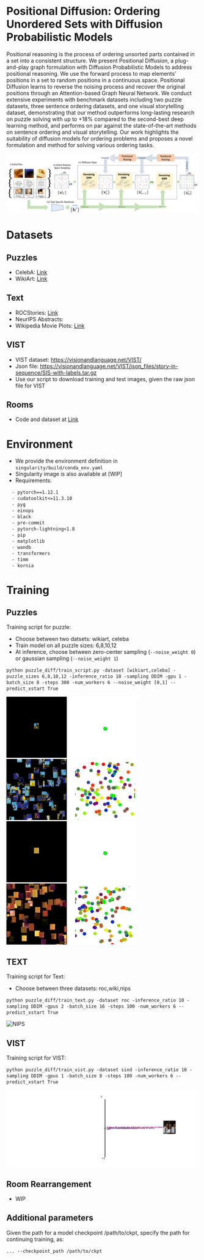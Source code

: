# Positional Diffusion: Ordering Unordered Sets with Diffusion Probabilistic Models

Positional reasoning is the process of ordering unsorted parts contained in a
set into a consistent structure. We present Positional Diffusion, a
plug-and-play graph formulation with Diffusion Probabilistic Models to address
positional reasoning. We use the forward process to map elements’ positions in a
set to random positions in a continuous space. Positional Diffusion learns to
reverse the noising process and recover the original positions through an
Attention-based Graph Neural Network. We conduct extensive experiments with
benchmark datasets including two puzzle datasets, three sentence ordering
datasets, and one visual storytelling dataset, demonstrating that our method
outperforms long-lasting research on puzzle solving with up to +18% compared to
the second-best deep learning method, and performs on par against the
state-of-the-art methods on sentence ordering and visual storytelling. Our work
highlights the suitability of diffusion models for ordering problems and
proposes a novel formulation and method for solving various ordering tasks.

![Method](https://raw.githubusercontent.com/IIT-PAVIS/Positional_Diffusion/release/page/PosRes_Method.jpg)

# Datasets

## Puzzles

- CelebA: [Link](https://mmlab.ie.cuhk.edu.hk/projects/CelebA.html)
- WikiArt: [Link](https://paperswithcode.com/dataset/wikiart)

## Text

- ROCStories: [Link](https://cs.rochester.edu/nlp/rocstories/)
- NeurIPS Abstracts:
- Wikipedia Movie Plots: [Link](https://www.kaggle.com/datasets/jrobischon/wikipedia-movie-plots)

## VIST
- VIST dataset: https://visionandlanguage.net/VIST/
- Json file: https://visionandlanguage.net/VIST/json_files/story-in-sequence/SIS-with-labels.tar.gz
- Use our script to download training and test images, given the raw json file for VIST

## Rooms
- Code and dataset at [Link](https://github.com/QiuhongAnnaWei/LEGO-Net/tree/main)

# Environment
- We provide the environment definition in `singularity/build/conda_env.yaml`
- Singularity image is also available at [WIP]
- Requirements:
```
  - pytorch==1.12.1
  - cudatoolkit<=11.3.10
  - pyg
  - einops
  - black
  - pre-commit
  - pytorch-lightning<1.8
  - pip
  - matplotlib
  - wandb
  - transformers
  - timm
  - kornia
```

# Training

## Puzzles
Training script for puzzle:
- Choose between two datsets: wikiart, celeba
- Train model on all puzzle sizes: 6,8,10,12
- At inference, choose between zero-center sampling (`--noise_weight 0`) or gaussian sampling (`--noise_weight 1`)

```
python puzzle_diff/train_script.py -dataset [wikiart,celeba] -puzzle_sizes 6,8,10,12 -inference_ratio 10 -sampling DDIM -gpu 1 -batch_size 8 -steps 300 -num_workers 6 --noise_weight [0,1] --predict_xstart True
```

![PuzzleWikiArt](https://raw.githubusercontent.com/IIT-PAVIS/Positional_Diffusion/release/page/puzzles/wiki_12x12_0_0.gif)
![PuzzleWikiArt](https://raw.githubusercontent.com/IIT-PAVIS/Positional_Diffusion/release/page/puzzles/wiki_12x12_1_0.gif)
![PuzzleWikiArt](https://raw.githubusercontent.com/IIT-PAVIS/Positional_Diffusion/release/page/puzzles/wiki_12x12_0_1.gif)
![PuzzleWikiArt](https://raw.githubusercontent.com/IIT-PAVIS/Positional_Diffusion/release/page/puzzles/wiki_12x12_1_1.gif)

## TEXT
Training script for Text:
- Choose between three datasets: roc,wiki,nips

```
python puzzle_diff/train_text.py -dataset roc -inference_ratio 10 -sampling DDIM -gpus 2 -batch_size 16 -steps 100 -num_workers 6 --predict_xstart True
```

![NIPS](https://raw.githubusercontent.com/IIT-PAVIS/Positional_Diffusion/release/page/text/gif_nips_12.gif)

## VIST
Training script for VIST:
```
python puzzle_diff/train_vist.py -dataset sind -inference_ratio 10 -sampling DDIM -gpus 1 -batch_size 8 -steps 100 -num_workers 6 --predict_xstart True
```
![VIST](https://raw.githubusercontent.com/IIT-PAVIS/Positional_Diffusion/release/page/vist/gif_vist_1024.gif)

## Room Rearrangement
- WIP

## Additional parameters
Given the path for a model checkpoint /path/to/ckpt, specify the path for continuing training, as:
```
... --checkpoint_path /path/to/ckpt
```
